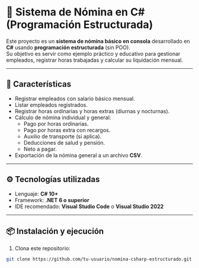 # 🧾 Sistema de Nómina en C# (Programación Estructurada)

Este proyecto es un **sistema de nómina básico en consola** desarrollado en **C#** usando **programación estructurada** (sin POO).  
Su objetivo es servir como ejemplo práctico y educativo para gestionar empleados, registrar horas trabajadas y calcular su liquidación mensual.

---

## 🚀 Características

- Registrar empleados con salario básico mensual.  
- Listar empleados registrados.  
- Registrar horas ordinarias y horas extras (diurnas y nocturnas).  
- Cálculo de nómina individual y general:  
  - Pago por horas ordinarias.  
  - Pago por horas extra con recargos.  
  - Auxilio de transporte (si aplica).  
  - Deducciones de salud y pensión.  
  - Neto a pagar.  
- Exportación de la nómina general a un archivo **CSV**.  

---

## ⚙️ Tecnologías utilizadas

- Lenguaje: **C# 10+**
- Framework: **.NET 6 o superior**
- IDE recomendado: **Visual Studio Code** o **Visual Studio 2022**

---

## 📦 Instalación y ejecución

1. Clona este repositorio:

```bash
git clone https://github.com/tu-usuario/nomina-csharp-estructurado.git
